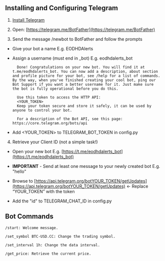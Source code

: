 ## Installing and Configuring Telegram ##

1. [Install Telegram](https://telegram.org/apps)

2. Open: [https://telegram.me/BotFather](https://telegram.me/BotFather)

3. Send the message /newbot to BotFather and follow the prompts

- Give your bot a name E.g. EODHDAlerts

- Assign a username (must end in _bot) E.g. eodhdalerts_bot

        Done! Congratulations on your new bot. You will find it at t.me/eodhdalerts_bot. You can now add a description, about section and profile picture for your bot, see /help for a list of commands. By the way, when you've finished creating your cool bot, ping our Bot Support if you want a better username for it. Just make sure the bot is fully operational before you do this.

        Use this token to access the HTTP API:
        <YOUR_TOKEN>
        Keep your token secure and store it safely, it can be used by anyone to control your bot.

        For a description of the Bot API, see this page: https://core.telegram.org/bots/api

 - Add <YOUR_TOKEN> to TELEGRAM_BOT_TOKEN in config.py

4. Retrieve your Client ID (not a simple task!)

- Open your new bot E.g. [https://t.me/eodhdalerts_bot](https://t.me/eodhdalerts_bot)

- **IMPORTANT** - Send at least one message to your newly created bot E.g. "hello"

- Browse to [https://api.telegram.org/botYOUR_TOKEN/getUpdates](https://api.telegram.org/botYOUR_TOKEN/getUpdates) <- Replace “YOUR_TOKEN” with the token

- Add the "id" to TELEGRAM_CHAT_ID in config.py
    

## Bot Commands ##

    /start: Welcome message.

    /set_symbol BTC-USD.CC: Change the trading symbol.

    /set_interval 1h: Change the data interval.

    /get_price: Retrieve the current price.